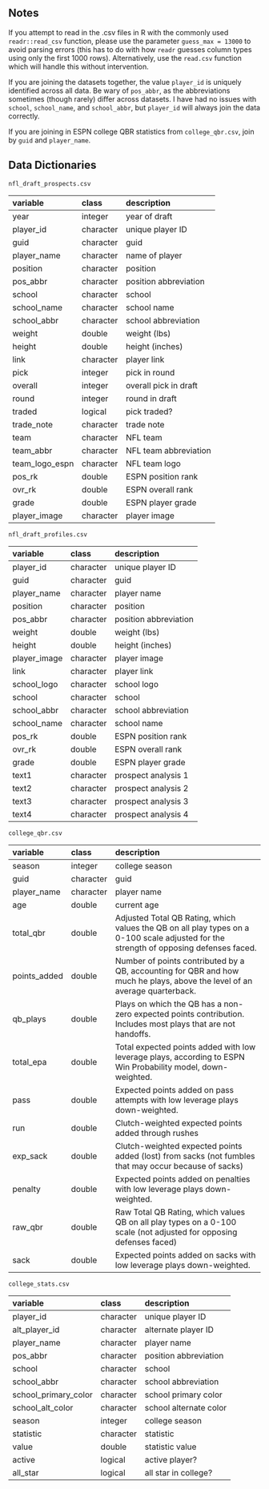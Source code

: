 
## Notes

If you attempt to read in the .csv files in R with the commonly used `readr::read_csv` function, please use the parameter `guess_max = 13000` to avoid parsing errors (this has to do with how `readr` guesses column types using only the first 1000 rows). Alternatively, use the `read.csv` function which will handle this without intervention.

If you are joining the datasets together, the value `player_id` is uniquely identified across all data. Be wary of `pos_abbr`, as the abbreviations sometimes (though rarely) differ across datasets. I have had no issues with `school`, `school_name`, and `school_abbr`, but `player_id` will always join the data correctly.

If you are joining in ESPN college QBR statistics from `college_qbr.csv`, join by `guid` and `player_name`.

## Data Dictionaries

`nfl_draft_prospects.csv`

|variable       |class     |description              |
|:--------------|:---------|:------------------------|
|year           |integer   |year of draft            |
|player_id      |character |unique player ID         |
|guid           |character |guid                     |
|player_name    |character |name of player           |
|position       |character |position                 |
|pos_abbr       |character |position abbreviation    |
|school         |character |school                   |
|school_name    |character |school name              |
|school_abbr    |character |school abbreviation      |
|weight         |double    |weight (lbs)             |
|height         |double    |height (inches)          |
|link           |character |player link              |
|pick           |integer   |pick in round            |
|overall        |integer   |overall pick in draft    |
|round          |integer   |round in draft           |
|traded         |logical   |pick traded?             |
|trade_note     |character |trade note               |
|team           |character |NFL team                 |
|team_abbr      |character |NFL team abbreviation    |
|team_logo_espn |character |NFL team logo            |
|pos_rk         |double    |ESPN position rank       |
|ovr_rk         |double    |ESPN overall rank        |
|grade          |double    |ESPN player grade        |
|player_image   |character |player image             |


`nfl_draft_profiles.csv`

|variable     |class     |description  
|:------------|:---------|:--------------------------|
|player_id    |character |unique player ID           |
|guid         |character |guid                       |
|player_name  |character |player name                |
|position     |character |position                   |
|pos_abbr     |character |position abbreviation      |
|weight       |double    |weight (lbs)               |
|height       |double    |height (inches)            |
|player_image |character |player image               |
|link         |character |player link                |
|school_logo  |character |school logo                |
|school       |character |school                     |
|school_abbr  |character |school abbreviation        |
|school_name  |character |school name                |
|pos_rk       |double    |ESPN position rank         |
|ovr_rk       |double    |ESPN overall rank          |
|grade        |double    |ESPN player grade          |
|text1        |character |prospect analysis 1        |
|text2        |character |prospect analysis 2        |
|text3        |character |prospect analysis 3        |
|text4        |character |prospect analysis 4        |

`college_qbr.csv`

|variable     |class     |description                                                                                                                            |
|:------------|:---------|:--------------------------------------------------------------------------------------------------------------------------------------|
|season       |integer   |college season                                                                                                                         |
|guid         |character |guid                                                                                                                                   |
|player_name  |character |player name                                                                                                                            |
|age          |double    |current age                                                                                                                            |
|total_qbr    |double    |Adjusted Total QB Rating, which values the QB on all play types on a 0-100 scale adjusted for the strength of opposing defenses faced. |
|points_added |double    |Number of points contributed by a QB, accounting for QBR and how much he plays, above the level of an average quarterback.             |
|qb_plays     |double    |Plays on which the QB has a non-zero expected points contribution. Includes most plays that are not handoffs.                          |
|total_epa    |double    |Total expected points added with low leverage plays, according to ESPN Win Probability model, down-weighted.                           |
|pass         |double    |Expected points added on pass attempts with low leverage plays down-weighted.                                                          |
|run          |double    |Clutch-weighted expected points added through rushes                                                                                   |
|exp_sack     |double    |Clutch-weighted expected points added (lost) from sacks (not fumbles that may occur because of sacks)                                  |
|penalty      |double    |Expected points added on penalties with low leverage plays down-weighted.                                                              |
|raw_qbr      |double    |Raw Total QB Rating, which values QB on all play types on a 0-100 scale (not adjusted for opposing defenses faced)                     |
|sack         |double    |Expected points added on sacks with low leverage plays down-weighted.                                                                  |

`college_stats.csv`

|variable             |class     |description                |
|:--------------------|:---------|:--------------------------|
|player_id            |character |unique player ID           |
|alt_player_id        |character |alternate player ID        |
|player_name          |character |player name                |
|pos_abbr             |character |position abbreviation      |
|school               |character |school                     |
|school_abbr          |character |school abbreviation        |
|school_primary_color |character |school primary color       |
|school_alt_color     |character |school alternate color     |
|season               |integer   |college season             |
|statistic            |character |statistic                  |
|value                |double    |statistic value            |
|active               |logical   |active player?             |
|all_star             |logical   |all star in college?       |
